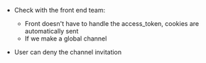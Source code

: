 - Check with the front end team:

  - Front doesn't have to handle the access_token, cookies are automatically sent
  - If we make a global channel

- User can deny the channel invitation
